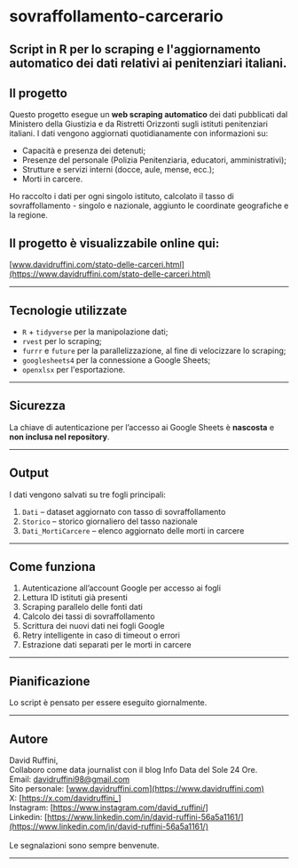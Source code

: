 # sovraffollamento-carcerario
Script in R per lo scraping e l'aggiornamento automatico dei dati relativi ai penitenziari italiani.
---

## Il progetto

Questo progetto esegue un **web scraping automatico** dei dati pubblicati dal Ministero della Giustizia e da Ristretti Orizzonti sugli istituti penitenziari italiani. I dati vengono aggiornati quotidianamente con informazioni su:

* Capacità e presenza dei detenuti;
* Presenze del personale (Polizia Penitenziaria, educatori, amministrativi);
* Strutture e servizi interni (docce, aule, mense, ecc.);
* Morti in carcere.
  
Ho raccolto i dati per ogni singolo istituto, calcolato il tasso di sovraffollamento - singolo e nazionale, aggiunto le coordinate geografiche e la regione.

## **Il progetto è visualizzabile online qui**:
[www.davidruffini.com/stato-delle-carceri.html](https://www.davidruffini.com/stato-delle-carceri.html)

---

## Tecnologie utilizzate

* `R` + `tidyverse` per la manipolazione dati;
* `rvest` per lo scraping;
* `furrr` e `future` per la parallelizzazione, al fine di velocizzare lo scraping;
* `googlesheets4` per la connessione a Google Sheets;
* `openxlsx` per l'esportazione.

---

## Sicurezza

La chiave di autenticazione per l’accesso ai Google Sheets è **nascosta** e **non inclusa nel repository**.

---

## Output

I dati vengono salvati su tre fogli principali:

1. `Dati` – dataset aggiornato con tasso di sovraffollamento
2. `Storico` – storico giornaliero del tasso nazionale
3. `Dati_MortiCarcere` – elenco aggiornato delle morti in carcere

---

## Come funziona

1. Autenticazione all’account Google per accesso ai fogli
2. Lettura ID istituti già presenti
3. Scraping parallelo delle fonti dati
4. Calcolo dei tassi di sovraffollamento
5. Scrittura dei nuovi dati nei fogli Google
6. Retry intelligente in caso di timeout o errori
7. Estrazione dati separati per le morti in carcere

---

## Pianificazione

Lo script è pensato per essere eseguito giornalmente.

---

## Autore

David Ruffini, <br>
Collaboro come data journalist con il blog Info Data del Sole 24 Ore. <br>
Email: [davidruffini98@gmail.com](mailto:davidruffini98@gmail.com) <br>
Sito personale: [www.davidruffini.com](https://www.davidruffini.com) <br>
X: [https://x.com/davidruffini_] <br>
Instagram: [https://www.instagram.com/david_ruffini/] <br>
Linkedin: [https://www.linkedin.com/in/david-ruffini-56a5a1161/](https://www.linkedin.com/in/david-ruffini-56a5a1161/) <br> <br>
Le segnalazioni sono sempre benvenute. 

---

